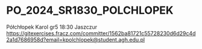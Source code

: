 # PO_2024_SR1830_POLCHLOPEK
Półchłopek Karol
gr5 18:30
Jaszczur
https://gitexercises.fracz.com/committer/1562ba81721c55728230d6d29c4d2a1d7686958d?email=kpolchlopek@student.agh.edu.pl
